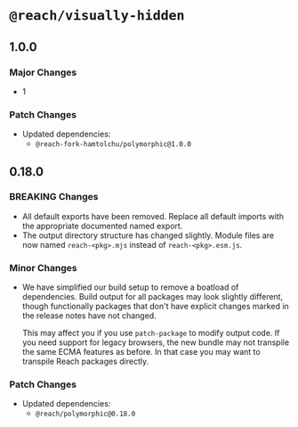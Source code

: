 # `@reach/visually-hidden`

## 1.0.0

### Major Changes

- 1

### Patch Changes

- Updated dependencies:
  - `@reach-fork-hamtolchu/polymorphic@1.0.0`

## 0.18.0

### BREAKING Changes

- All default exports have been removed. Replace all default imports with the appropriate documented named export.
- The output directory structure has changed slightly. Module files are now named `reach-<pkg>.mjs` instead of `reach-<pkg>.esm.js`.

### Minor Changes

- We have simplified our build setup to remove a boatload of dependencies. Build output for all packages may look slightly different, though functionally packages that don't have explicit changes marked in the release notes have not changed.

  This may affect you if you use `patch-package` to modify output code. If you need support for legacy browsers, the new bundle may not transpile the same ECMA features as before. In that case you may want to transpile Reach packages directly.

### Patch Changes

- Updated dependencies:
  - `@reach/polymorphic@0.18.0`
